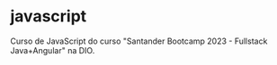 # javascript
 Curso de JavaScript do curso "Santander Bootcamp 2023 - Fullstack Java+Angular" na DIO.
